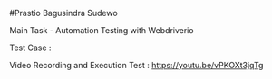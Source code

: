 #Prastio Bagusindra Sudewo

Main Task - Automation Testing with Webdriverio

Test Case : 

Video Recording and Execution Test : https://youtu.be/vPKOXt3jqTg
